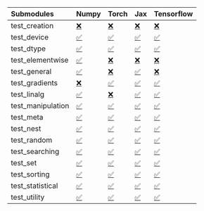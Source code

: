 | Submodules        | Numpy                                                                                                                           | Torch                                                                                                                           | Jax                                                                                                                             | Tensorflow                                                                                                                      |
|:------------------|:--------------------------------------------------------------------------------------------------------------------------------|:--------------------------------------------------------------------------------------------------------------------------------|:--------------------------------------------------------------------------------------------------------------------------------|:--------------------------------------------------------------------------------------------------------------------------------|
| test_creation     | <a href="https://github.com/unifyai/ivy/runs/8085687395?check_suite_focus=true" rel="noopener noreferrer" target="_blank">❌</a> | <a href="https://github.com/unifyai/ivy/runs/8085688729?check_suite_focus=true" rel="noopener noreferrer" target="_blank">❌</a> | <a href="https://github.com/unifyai/ivy/runs/8085689969?check_suite_focus=true" rel="noopener noreferrer" target="_blank">❌</a> | <a href="https://github.com/unifyai/ivy/runs/8085691279?check_suite_focus=true" rel="noopener noreferrer" target="_blank">❌</a> |
| test_device       | <a href="https://github.com/unifyai/ivy/runs/8085687474?check_suite_focus=true" rel="noopener noreferrer" target="_blank">✅</a> | <a href="https://github.com/unifyai/ivy/runs/8085688817?check_suite_focus=true" rel="noopener noreferrer" target="_blank">✅</a> | <a href="https://github.com/unifyai/ivy/runs/8085690039?check_suite_focus=true" rel="noopener noreferrer" target="_blank">✅</a> | <a href="https://github.com/unifyai/ivy/runs/8085691381?check_suite_focus=true" rel="noopener noreferrer" target="_blank">✅</a> |
| test_dtype        | <a href="https://github.com/unifyai/ivy/runs/8085687556?check_suite_focus=true" rel="noopener noreferrer" target="_blank">✅</a> | <a href="https://github.com/unifyai/ivy/runs/8085688869?check_suite_focus=true" rel="noopener noreferrer" target="_blank">✅</a> | <a href="https://github.com/unifyai/ivy/runs/8085690111?check_suite_focus=true" rel="noopener noreferrer" target="_blank">✅</a> | <a href="https://github.com/unifyai/ivy/runs/8085691471?check_suite_focus=true" rel="noopener noreferrer" target="_blank">✅</a> |
| test_elementwise  | <a href="https://github.com/unifyai/ivy/runs/8085687636?check_suite_focus=true" rel="noopener noreferrer" target="_blank">✅</a> | <a href="https://github.com/unifyai/ivy/runs/8085688966?check_suite_focus=true" rel="noopener noreferrer" target="_blank">❌</a> | <a href="https://github.com/unifyai/ivy/runs/8085690195?check_suite_focus=true" rel="noopener noreferrer" target="_blank">❌</a> | <a href="https://github.com/unifyai/ivy/runs/8085691543?check_suite_focus=true" rel="noopener noreferrer" target="_blank">❌</a> |
| test_general      | <a href="https://github.com/unifyai/ivy/runs/8085687714?check_suite_focus=true" rel="noopener noreferrer" target="_blank">✅</a> | <a href="https://github.com/unifyai/ivy/runs/8085689049?check_suite_focus=true" rel="noopener noreferrer" target="_blank">❌</a> | <a href="https://github.com/unifyai/ivy/runs/8085690288?check_suite_focus=true" rel="noopener noreferrer" target="_blank">✅</a> | <a href="https://github.com/unifyai/ivy/runs/8085691624?check_suite_focus=true" rel="noopener noreferrer" target="_blank">❌</a> |
| test_gradients    | <a href="https://github.com/unifyai/ivy/runs/8085687799?check_suite_focus=true" rel="noopener noreferrer" target="_blank">❌</a> | <a href="https://github.com/unifyai/ivy/runs/8085689105?check_suite_focus=true" rel="noopener noreferrer" target="_blank">✅</a> | <a href="https://github.com/unifyai/ivy/runs/8085690367?check_suite_focus=true" rel="noopener noreferrer" target="_blank">✅</a> | <a href="https://github.com/unifyai/ivy/runs/8085691708?check_suite_focus=true" rel="noopener noreferrer" target="_blank">✅</a> |
| test_linalg       | <a href="https://github.com/unifyai/ivy/runs/8085687876?check_suite_focus=true" rel="noopener noreferrer" target="_blank">✅</a> | <a href="https://github.com/unifyai/ivy/runs/8085689166?check_suite_focus=true" rel="noopener noreferrer" target="_blank">❌</a> | <a href="https://github.com/unifyai/ivy/runs/8085690456?check_suite_focus=true" rel="noopener noreferrer" target="_blank">✅</a> | <a href="https://github.com/unifyai/ivy/runs/8085691822?check_suite_focus=true" rel="noopener noreferrer" target="_blank">✅</a> |
| test_manipulation | <a href="https://github.com/unifyai/ivy/runs/8085687960?check_suite_focus=true" rel="noopener noreferrer" target="_blank">✅</a> | <a href="https://github.com/unifyai/ivy/runs/8085689242?check_suite_focus=true" rel="noopener noreferrer" target="_blank">✅</a> | <a href="https://github.com/unifyai/ivy/runs/8085690541?check_suite_focus=true" rel="noopener noreferrer" target="_blank">✅</a> | <a href="https://github.com/unifyai/ivy/runs/8085691927?check_suite_focus=true" rel="noopener noreferrer" target="_blank">✅</a> |
| test_meta         | <a href="https://github.com/unifyai/ivy/runs/8085688039?check_suite_focus=true" rel="noopener noreferrer" target="_blank">✅</a> | <a href="https://github.com/unifyai/ivy/runs/8085689322?check_suite_focus=true" rel="noopener noreferrer" target="_blank">✅</a> | <a href="https://github.com/unifyai/ivy/runs/8085690642?check_suite_focus=true" rel="noopener noreferrer" target="_blank">✅</a> | <a href="https://github.com/unifyai/ivy/runs/8085692026?check_suite_focus=true" rel="noopener noreferrer" target="_blank">✅</a> |
| test_nest         | <a href="https://github.com/unifyai/ivy/runs/8085688108?check_suite_focus=true" rel="noopener noreferrer" target="_blank">✅</a> | <a href="https://github.com/unifyai/ivy/runs/8085689400?check_suite_focus=true" rel="noopener noreferrer" target="_blank">✅</a> | <a href="https://github.com/unifyai/ivy/runs/8085690745?check_suite_focus=true" rel="noopener noreferrer" target="_blank">✅</a> | <a href="https://github.com/unifyai/ivy/runs/8085692144?check_suite_focus=true" rel="noopener noreferrer" target="_blank">✅</a> |
| test_random       | <a href="https://github.com/unifyai/ivy/runs/8085688190?check_suite_focus=true" rel="noopener noreferrer" target="_blank">✅</a> | <a href="https://github.com/unifyai/ivy/runs/8085689477?check_suite_focus=true" rel="noopener noreferrer" target="_blank">✅</a> | <a href="https://github.com/unifyai/ivy/runs/8085690819?check_suite_focus=true" rel="noopener noreferrer" target="_blank">✅</a> | <a href="https://github.com/unifyai/ivy/runs/8085692251?check_suite_focus=true" rel="noopener noreferrer" target="_blank">✅</a> |
| test_searching    | <a href="https://github.com/unifyai/ivy/runs/8085688281?check_suite_focus=true" rel="noopener noreferrer" target="_blank">✅</a> | <a href="https://github.com/unifyai/ivy/runs/8085689560?check_suite_focus=true" rel="noopener noreferrer" target="_blank">✅</a> | <a href="https://github.com/unifyai/ivy/runs/8085690907?check_suite_focus=true" rel="noopener noreferrer" target="_blank">✅</a> | <a href="https://github.com/unifyai/ivy/runs/8085692324?check_suite_focus=true" rel="noopener noreferrer" target="_blank">✅</a> |
| test_set          | <a href="https://github.com/unifyai/ivy/runs/8085688360?check_suite_focus=true" rel="noopener noreferrer" target="_blank">✅</a> | <a href="https://github.com/unifyai/ivy/runs/8085689659?check_suite_focus=true" rel="noopener noreferrer" target="_blank">✅</a> | <a href="https://github.com/unifyai/ivy/runs/8085690986?check_suite_focus=true" rel="noopener noreferrer" target="_blank">✅</a> | <a href="https://github.com/unifyai/ivy/runs/8085692382?check_suite_focus=true" rel="noopener noreferrer" target="_blank">✅</a> |
| test_sorting      | <a href="https://github.com/unifyai/ivy/runs/8085688438?check_suite_focus=true" rel="noopener noreferrer" target="_blank">✅</a> | <a href="https://github.com/unifyai/ivy/runs/8085689745?check_suite_focus=true" rel="noopener noreferrer" target="_blank">✅</a> | <a href="https://github.com/unifyai/ivy/runs/8085691056?check_suite_focus=true" rel="noopener noreferrer" target="_blank">✅</a> | <a href="https://github.com/unifyai/ivy/runs/8085692454?check_suite_focus=true" rel="noopener noreferrer" target="_blank">✅</a> |
| test_statistical  | <a href="https://github.com/unifyai/ivy/runs/8085688542?check_suite_focus=true" rel="noopener noreferrer" target="_blank">✅</a> | <a href="https://github.com/unifyai/ivy/runs/8085689809?check_suite_focus=true" rel="noopener noreferrer" target="_blank">✅</a> | <a href="https://github.com/unifyai/ivy/runs/8085691121?check_suite_focus=true" rel="noopener noreferrer" target="_blank">✅</a> | <a href="https://github.com/unifyai/ivy/runs/8085692536?check_suite_focus=true" rel="noopener noreferrer" target="_blank">✅</a> |
| test_utility      | <a href="https://github.com/unifyai/ivy/runs/8085688634?check_suite_focus=true" rel="noopener noreferrer" target="_blank">✅</a> | <a href="https://github.com/unifyai/ivy/runs/8085689901?check_suite_focus=true" rel="noopener noreferrer" target="_blank">✅</a> | <a href="https://github.com/unifyai/ivy/runs/8085691207?check_suite_focus=true" rel="noopener noreferrer" target="_blank">✅</a> | <a href="https://github.com/unifyai/ivy/runs/8085692587?check_suite_focus=true" rel="noopener noreferrer" target="_blank">✅</a> |